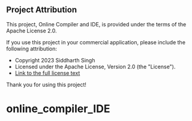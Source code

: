 ## Project Attribution

This project, Online Compiler and IDE, is provided under the terms of the Apache License 2.0.

If you use this project in your commercial application, please include the following attribution:

- Copyright 2023 Siddharth Singh
- Licensed under the Apache License, Version 2.0 (the "License").
- [Link to the full license text](https://github.com/Sid130698/online_compiler_IDE/blob/main/LICENSE)

Thank you for using this project!



# online_compiler_IDE
